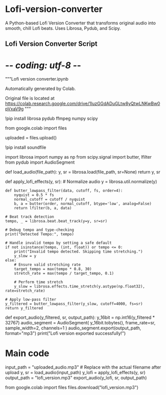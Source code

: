 # Lofi-version-converter
A Python-based Lofi Version Converter that transforms original audio into smooth, chill Lofi beats. Uses Librosa, Pydub, and Scipy.
## Lofi Version Converter Script
# -*- coding: utf-8 -*-
"""Lofi version converter.ipynb

Automatically generated by Colab.

Original file is located at
    https://colab.research.google.com/drive/1IuzGGdADuGLtw8yQtwLNKwBw0pVxaV9g
"""

!pip install librosa pydub ffmpeg numpy scipy

from google.colab import files

uploaded = files.upload()

!pip install soundfile

import librosa
import numpy as np
from scipy.signal import butter, lfilter
from pydub import AudioSegment

def load_audio(file_path):
    y, sr = librosa.load(file_path, sr=None)
    return y, sr

def apply_lofi_effects(y, sr):
    # Normalize audio
    y = librosa.util.normalize(y)

    def butter_lowpass_filter(data, cutoff, fs, order=4):
        nyquist = 0.5 * fs
        normal_cutoff = cutoff / nyquist
        b, a = butter(order, normal_cutoff, btype='low', analog=False)
        return lfilter(b, a, data)

    # Beat track detection
    tempo, _ = librosa.beat.beat_track(y=y, sr=sr)

    # Debug tempo and type-checking
    print("Detected Tempo:", tempo)

    # Handle invalid tempo by setting a safe default
    if not isinstance(tempo, (int, float)) or tempo <= 0:
        print("Invalid tempo detected. Skipping time stretching.")
        y_slow = y
    else:
        # Ensure valid stretching rate
        target_tempo = max(tempo * 0.8, 30)
        stretch_rate = max(tempo / target_tempo, 0.1)

        # Perform time stretch
        y_slow = librosa.effects.time_stretch(y.astype(np.float32), rate=stretch_rate)

    # Apply low-pass filter
    y_filtered = butter_lowpass_filter(y_slow, cutoff=4000, fs=sr)
    return y_filtered

def export_audio(y_filtered, sr, output_path):
    y_16bit = np.int16(y_filtered * 32767)
    audio_segment = AudioSegment(
        y_16bit.tobytes(), frame_rate=sr, sample_width=2, channels=1
    )
    audio_segment.export(output_path, format="mp3")
    print("Lofi version exported successfully!")

# Main code
input_path = "uploaded_audio.mp3"  # Replace with the actual filename after upload
y, sr = load_audio(input_path)
y_lofi = apply_lofi_effects(y, sr)
output_path = "lofi_version.mp3"
export_audio(y_lofi, sr, output_path)

from google.colab import files
files.download("lofi_version.mp3")
